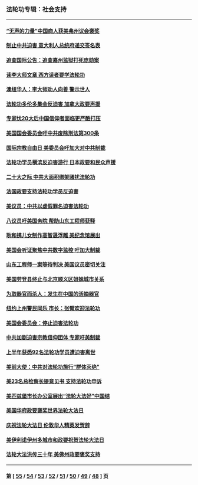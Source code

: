 ### 法轮功专辑：社会支持
---
#### [“无声的力量”中国商人获美弗州议会褒奖](../../pages/nf4386/n13941208.md?03290430) 
#### [制止中共迫害 意大利人总统府递交签名表](../../pages/nf4386/n13933726.md?03290430) 
#### [追查国际公告：追查嘉州监狱打死庞勋案](../../pages/nf4386/n13933461.md?03290430) 
#### [读李大师文章 西方读者要学法轮功](../../pages/nf4386/n13925142.md?03290430) 
#### [澳纽华人：李大师劝人向善 警示世人](../../pages/nf4386/n13924146.md?03290430) 
#### [法轮功多伦多集会反迫害 加拿大政要声援](../../pages/nf4386/n13881303.md?03290430) 
#### [专家忧20大后中国信仰者面临更严酷打压](../../pages/nf4386/n13874993.md?03290430) 
#### [美国国会委员会吁中共废除刑法第300条](../../pages/nf4386/n13868121.md?03290430) 
#### [国际宗教自由日 美委员会吁加大对中共制裁](../../pages/nf4386/n13855021.md?03290430) 
#### [法轮功学员横滨反迫害游行 日本政要和民众声援](../../pages/nf4386/n13847132.md?03290430) 
#### [二十大之际 中共大面积绑架骚扰法轮功](../../pages/nf4386/n13846381.md?03290430) 
#### [法国政要支持法轮功学员反迫害](../../pages/nf4386/n13841970.md?03290430) 
#### [美议员：中共以虚假罪名迫害法轮功](../../pages/nf4386/n13841083.md?03290430) 
#### [八议员吁美国务院 帮助山东工程师获释](../../pages/nf4386/n13836379.md?03290430) 
#### [耿和携儿女制作高智晟浮雕 美纪念馆展出](../../pages/nf4386/n13829624.md?03290430) 
#### [美国会听证聚焦中共数字监控 吁加大制裁](../../pages/nf4386/n13825083.md?03290430) 
#### [山东工程师一案等待判决 美国议员密切关注](../../pages/nf4386/n13815065.md?03290430) 
#### [美国劳登县终止与北京顺义区姐妹城市关系](../../pages/nf4386/n13811030.md?03290430) 
#### [为取器官而杀人：发生在中国的活摘器官](../../pages/nf4386/n13794731.md?03290430) 
#### [纽约上州警民同乐 市长：张臂欢迎法轮功](../../pages/nf4386/n13794375.md?03290430) 
#### [美国会委员会：停止迫害法轮功](../../pages/nf4386/n13788164.md?03290430) 
#### [中共加剧迫害宗教信仰团体 专家吁美制裁](../../pages/nf4386/n13780252.md?03290430) 
#### [上半年获悉92名法轮功学员遭迫害离世](../../pages/nf4386/n13772701.md?03290430) 
#### [美前大使：中共对法轮功施行“群体灭绝”](../../pages/nf4386/n13771705.md?03290430) 
#### [美23名总检察长提意见书 支持法轮功申诉](../../pages/nf4386/n13766596.md?03290430) 
#### [美匹兹堡市长办公室展出“法轮大法好”中国结](../../pages/nf4386/n13749721.md?03290430) 
#### [美国华府政要褒奖世界法轮大法日](../../pages/nf4386/n13743770.md?03290430) 
#### [庆祝法轮大法日 伦敦华人精英发贺辞](../../pages/nf4386/n13741593.md?03290430) 
#### [美伊利诺伊州多城市和政要祝贺法轮大法日](../../pages/nf4386/n13737149.md?03290430) 
#### [法轮大法洪传三十年 美佛州政要褒奖支持](../../pages/nf4386/n13737103.md?03290430) 

---
#### 第 [ [55](./55.md?03290430) / [54](./54.md?03290430) / [53](./53.md?03290430) / [52](./52.md?03290430) / [51](./51.md?03290430) / [50](./50.md?03290430) / [49](./49.md?03290430) / [48](./48.md?03290430) ] 页
